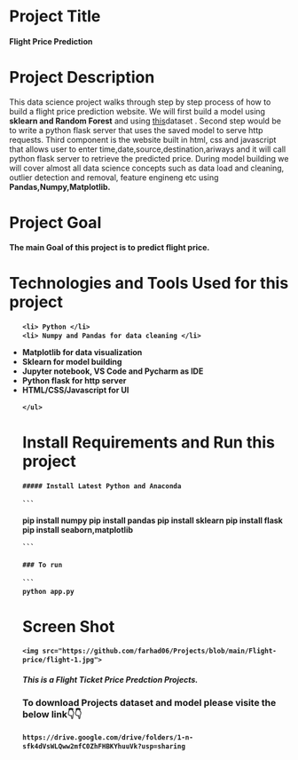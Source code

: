 # Project Title

#### Flight Price Prediction

# Project Description

This data science project walks through step by step process of how to build a flight price prediction website. We will first build a model using <b> sklearn and Random Forest</b> and using <a href="https://drive.google.com/drive/folders/1-n-sfk4dVsWLQww2mfC0ZhFHBKYhuuVk?usp=sharing">this</a>dataset . Second step would be to write a python flask server that uses the saved model to serve http requests. Third component is the website built in html, css and javascript that allows user to enter time,date,source,destination,ariways and it will call python flask server to retrieve the predicted price. During model building we will cover almost all data science concepts such as data load and cleaning, outlier detection and removal, feature engineng etc using <b> Pandas,Numpy,Matplotlib.
    
# Project Goal

The main Goal of this project is to predict flight price.
    
# Technologies and Tools Used for this project

<ul>
    
    <li> Python </li>
    <li> Numpy and Pandas for data cleaning </li>
   <li> Matplotlib for data visualization </li>
    <li> Sklearn for model building </li>
    <li> Jupyter notebook, VS Code and Pycharm as IDE </li>
    <li> Python flask for http server </li>
    <li> HTML/CSS/Javascript for UI </li>

    </ul>

# Install Requirements and Run this project
    
    ##### Install Latest Python and Anaconda
    
    ```
pip install numpy
pip install pandas
pip install sklearn
pip install flask
pip install seaborn,matplotlib
    
    ```
    
    ### To run 
    
    ```
    python app.py
    
# Screen Shot
    
    <img src="https://github.com/farhad06/Projects/blob/main/Flight-price/flight-1.jpg">
    
<p><h5>This is a Flight Ticket Price Predction Projects.</h5></p>

### To download Projects dataset and model please visite the below link👇👇
    https://drive.google.com/drive/folders/1-n-sfk4dVsWLQww2mfC0ZhFHBKYhuuVk?usp=sharing
